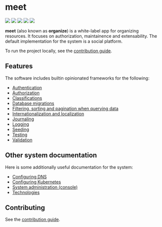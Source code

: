 # meet

![](https://img.shields.io/github/actions/workflow/status/johanbook/meet/api.yaml)
![](https://img.shields.io/github/actions/workflow/status/johanbook/meet/auth-ui.yaml)
![](https://img.shields.io/github/actions/workflow/status/johanbook/meet/auth-api.yaml)
![](https://img.shields.io/github/actions/workflow/status/johanbook/meet/tracking.yaml)
![](https://img.shields.io/github/actions/workflow/status/johanbook/meet/web-ui.yaml)

**meet** (also known as **organize**) is a white-label app for organizing
resources. It focuses on authorization, maintainence and extensability. The
default implementation for the system is a social platform.

To run the project locally, see the [contribution guide](./CONTRIBUTING.md).

## Features

The software includes builtin opinionated frameworks for the following:

- [Authentication](./docs/authentication.md)
- [Authorization](./docs/authorization.md)
- [Classifications](./docs/classifications.md)
- [Database migrations](./docs/migrations.md)
- [Filtering, sorting and pagination when querying data](./docs/querying.md)
- [Internationalization and localization](./docs/i18n.md)
- [Journaling](./docs/journaling.md)
- [Logging](./docs/logging.md)
- [Seeding](./docs/seeding.md)
- [Testing](./docs/testing.md)
- [Validation](./docs/validation.md)

## Other system documentation

Here is some additionally useful documentation for the system:

- [Configuring DNS](./docs/configuring-dns.md)
- [Configuring Kubernetes](./docs/configuring-kubernetes.md)
- [System administration (console)](./docs/system-administration.md)
- [Technologies](./docs/technologies.md)

## Contributing

See the [contribution guide](./CONTRIBUTING.md).
